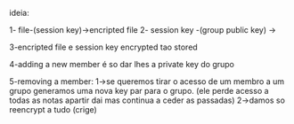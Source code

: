 ideia:

1- file-(session key)->encripted file
2- session key -(group public key) ->

3-encripted file e session key encrypted tao stored

4-adding a new member é so dar lhes a private key do grupo

5-removing a member:
    1->se queremos tirar o acesso de um membro a um grupo generamos uma nova key par para o grupo. (ele perde acesso a todas as notas apartir dai mas continua a ceder as passadas)
    2->damos so reencrypt a tudo (crige)

